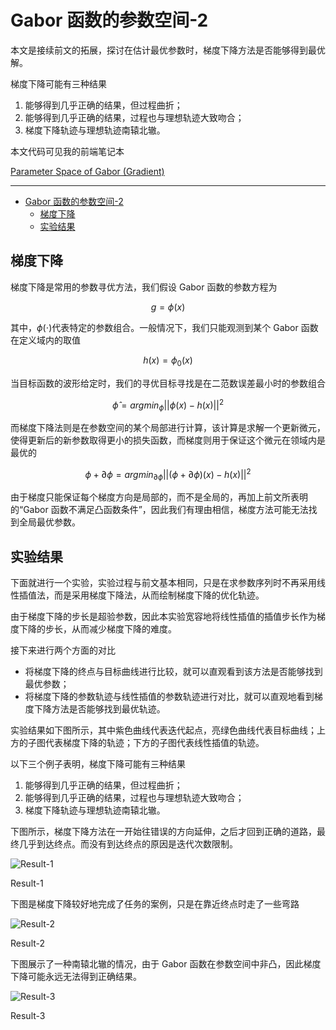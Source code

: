 # Gabor 函数的参数空间-2

本文是接续前文的拓展，探讨在估计最优参数时，梯度下降方法是否能够得到最优解。

梯度下降可能有三种结果

1. 能够得到几乎正确的结果，但过程曲折；
2. 能够得到几乎正确的结果，过程也与理想轨迹大致吻合；
3. 梯度下降轨迹与理想轨迹南辕北辙。

本文代码可见我的前端笔记本

[Parameter Space of Gabor (Gradient)](https://observablehq.com/d/e5f15050d1568991 "Parameter Space of Gabor (Gradient)")

---

- [Gabor 函数的参数空间-2](#gabor-函数的参数空间-2)
  - [梯度下降](#梯度下降)
  - [实验结果](#实验结果)

## 梯度下降

梯度下降是常用的参数寻优方法，我们假设 Gabor 函数的参数方程为

$$
g = \phi(x)
$$

其中，$\phi(\cdot)$代表特定的参数组合。一般情况下，我们只能观测到某个 Gabor 函数在定义域内的取值

$$
h(x) = \phi_0(x)
$$

当目标函数的波形给定时，我们的寻优目标寻找是在二范数误差最小时的参数组合

$$
\hat{\phi} = argmin_{\phi} || \phi(x) - h(x) ||^2
$$

而梯度下降法则是在参数空间的某个局部进行计算，该计算是求解一个更新微元，使得更新后的新参数取得更小的损失函数，而梯度则用于保证这个微元在领域内是最优的

$$
\phi + \partial \phi = argmin_{\partial \phi} || (\phi + \partial \phi)(x) - h(x)||^2
$$

由于梯度只能保证每个梯度方向是局部的，而不是全局的，再加上前文所表明的“Gabor 函数不满足凸函数条件”，因此我们有理由相信，梯度方法可能无法找到全局最优参数。

## 实验结果

下面就进行一个实验，实验过程与前文基本相同，只是在求参数序列时不再采用线性插值法，而是采用梯度下降法，从而绘制梯度下降的优化轨迹。

由于梯度下降的步长是超验参数，因此本实验宽容地将线性插值的插值步长作为梯度下降的步长，从而减少梯度下降的难度。

接下来进行两个方面的对比

-   将梯度下降的终点与目标曲线进行比较，就可以直观看到该方法是否能够找到最优参数；
-   将梯度下降的参数轨迹与线性插值的参数轨迹进行对比，就可以直观地看到梯度下降方法是否能够找到最优轨迹。

实验结果如下图所示，其中紫色曲线代表迭代起点，亮绿色曲线代表目标曲线；上方的子图代表梯度下降的轨迹；下方的子图代表线性插值的轨迹。

以下三个例子表明，梯度下降可能有三种结果

1. 能够得到几乎正确的结果，但过程曲折；
2. 能够得到几乎正确的结果，过程也与理想轨迹大致吻合；
3. 梯度下降轨迹与理想轨迹南辕北辙。

下图所示，梯度下降方法在一开始往错误的方向延伸，之后才回到正确的道路，最终几乎到达终点。而没有到达终点的原因是迭代次数限制。

![Result-1](Gabor%20%E5%87%BD%E6%95%B0%E7%9A%84%E5%8F%82%E6%95%B0%E7%A9%BA%E9%97%B4-2%20d9861b413a624b239a9f6ec2d000d355/Untitled.png)

Result-1

下图是梯度下降较好地完成了任务的案例，只是在靠近终点时走了一些弯路

![Result-2](Gabor%20%E5%87%BD%E6%95%B0%E7%9A%84%E5%8F%82%E6%95%B0%E7%A9%BA%E9%97%B4-2%20d9861b413a624b239a9f6ec2d000d355/Untitled%201.png)

Result-2

下图展示了一种南辕北辙的情况，由于 Gabor 函数在参数空间中非凸，因此梯度下降可能永远无法得到正确结果。

![Result-3](Gabor%20%E5%87%BD%E6%95%B0%E7%9A%84%E5%8F%82%E6%95%B0%E7%A9%BA%E9%97%B4-2%20d9861b413a624b239a9f6ec2d000d355/Untitled%202.png)

Result-3
